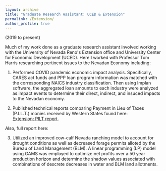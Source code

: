 ```yaml
---
layout: archive
title: "Graduate Research Assistant: UCED & Extension"
permalink: /Extension/
author_profile: true
---
```


(2019 to present)

Much of my work done as a graduate research assistant involved working with the University of Nevada Reno's Extension office and University Center for Economic Development (UCED). Here I worked with Professor Tom Harris researching pertinent issues to the Nevadan Economy including:

1) Performed COVID pandemic economic impact analysis.  Specifically, CARES act funds and PPP loan program information was matched with the corresponding NAICS industry classification. Then using Implan software, the aggregated loan amounts to each industry were analyzed as impact events to determine their direct, indirect, and insuced impacts to the Nevadan economy.
   

2) Published technical reports comparing Payment in Lieu of Taxes (P.I.L.T.) monies received by Western States found here:  
[Extension: PILT report]([https://extension.unr.edu/publication.aspx?PubID=4569](https://extension.unr.edu/publication.aspx?PubID=4569)). 

Also, full report here: 

3) Utilized an improved cow-calf Nevada ranching model to account for drought conditions as well as decreased forage permits alloted by the Bureau of Land Management (BLM).  A linear programming (LP) model using GAMS was employed to optimize net profits over a 50 year production horizon and determine the shadow values associated with combinations of descrete decreases in water and BLM land allotments.



